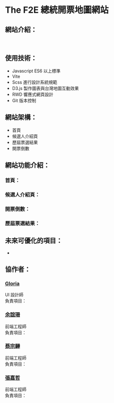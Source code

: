 # The F2E 總統開票地圖網站

## 網站介紹：
<br>
<!-- [展示頁面 Display page]() -->

## 使用技術：
* Javascript ES6 以上標準
* Vite
* Scss 進行設計系統規範
* D3.js 製作圖表與台灣地圖互動效果
* RWD 響應式網頁設計
* Git 版本控制

## 網站架構：
* 首頁
* 候選人介紹頁
* 歷屆票選結果
* 開票倒數

## 網站功能介紹：
### 首頁：
### 候選人介紹頁：
### 開票倒數：
### 歷屆票選結果：

## 未來可優化的項目：
* 

## 協作者：
### [Gloria]()
UI 設計師<br>
負責項目：

### [余誼珊](https://github.com/sunny96087)
前端工程師<br>
負責項目：

### [蔡宗驊](https://github.com/edwardtsai54398)
前端工程師<br>
負責項目：

### [張嘉哲](https://github.com/polikuj1)
前端工程師<br>
負責項目：